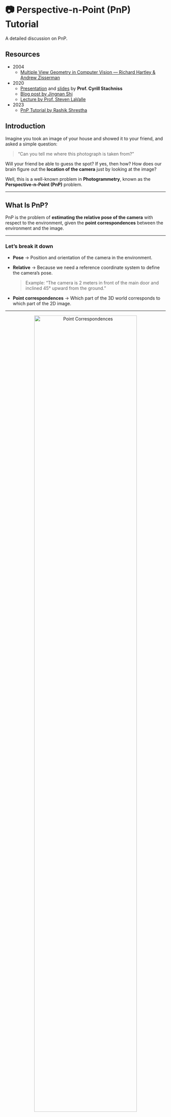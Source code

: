 # 📷 Perspective-n-Point (PnP) Tutorial

A detailed discussion on PnP.

## Resources
- 2004
  - [Multiple View Geometry in Computer Vision — Richard Hartley & Andrew Zisserman](https://www.r-5.org/files/books/computers/algo-list/image-processing/vision/Richard_Hartley_Andrew_Zisserman-Multiple_View_Geometry_in_Computer_Vision-EN.pdf)
- 2020
  - [Presentation](https://www.youtube.com/watch?v=N1aCvzFll6Q) and [slides](https://www.ipb.uni-bonn.de/html/teaching/photo12-2021/2021-pho1-23-p3p.pptx.pdf) by **Prof. Cyrill Stachniss**
  - [Blog post by Jingnan Shi](https://jingnanshi.com/blog/pnp_minimal.html)
  - [Lecture by Prof. Steven LaValle](https://www.youtube.com/watch?v=0JGC5hZYCVE)
- 2023
  - [PnP Tutorial by Rashik Shrestha](https://medium.com/@rashik.shrestha/perspective-n-point-pnp-f2c7dd4ef1ed)

## Introduction

Imagine you took an image of your house and showed it to your friend, and asked a simple question:

> “Can you tell me where this photograph is taken from?”

Will your friend be able to guess the spot?
If yes, then how?
How does our brain figure out the **location of the camera** just by looking at the image?

Well, this is a well-known problem in **Photogrammetry**, known as the **Perspective-n-Point (PnP)** problem.

---

## What Is PnP?

PnP is the problem of **estimating the relative pose of the camera** with respect to the environment,
given the **point correspondences** between the environment and the image.

---

### Let’s break it down

* **Pose** → Position and orientation of the camera in the environment.
* **Relative** → Because we need a reference coordinate system to define the camera’s pose.

  > Example: “The camera is 2 meters in front of the main door and inclined 45° upward from the ground.”
* **Point correspondences** → Which part of the 3D world corresponds to which part of the 2D image.

---

<p align="center">
  <img src="media/pnp_correspondences.png" alt="Point Correspondences" width="80%">
  <br>
  <em>Figure 1: Point correspondences between 3D environment and camera image.</em>
</p>


The figure above shows how an image of a 3D environment is captured by a camera.
Here, the 3D points **X₁, X₂, X₃** correspond to 2D image points **x₁, x₂, x₃**.

Finding these correspondences seems intuitive for humans, but it’s a **big challenge for computers**.

> 👉 *[Click here to try an interactive version of this figure](https://rashik.info.np/pnp_in_svg/)*

---

Basically, if we are given enough point correspondences, we can mathematically find the camera pose.
But how much is enough?

Math says: only **three perfect point correspondences** are enough to recover the camera pose.
Hence, **PnP → P3P** problem.

---

## Why Exactly 3 Points?

This has something to do with **Degrees of Freedom**,
which is well explained in this Video:

[![Watch the video](https://img.youtube.com/vi/0JGC5hZYCVE/maxresdefault.jpg)](https://www.youtube.com/watch?v=0JGC5hZYCVE)

---

## 🧮 Problem Formulation

Let’s discuss the case of **P3P** and properly define the problem.

**Given:**

* 3D points { X₁, X₂, X₃ }
* Their corresponding 2D image points { x₁, x₂, x₃ }
* Focal length of the camera *f*

**Find:**

* 3D translation vector of the camera (**t**)
* 3×3 rotation matrix of the camera (**R**)

> **Note:**
> We assume an *ideal pinhole camera* (no lens distortion)
> and the **principal point** is exactly at the image center.

---

## 🔢 Solution Steps

To simplify the process, let’s break it into **four main steps**:

1. Compute angles between projection rays
2. Compute lengths of projection rays
3. Identify the correct solution
4. Compute the pose
---

### 1️⃣ Compute Angles Between Projection Rays

**Given:** Image points { x₁, x₂, x₃ } and focal length *f*

**Find:** Angles between projection rays { α, β, γ }

<p align="center">
  <img src="media/pinhole_model.png" alt="Pinhole Model" width="80%">
  <br>
  <em>Figure 2: Image formation in Pin Hole camera model.</em>
</p>

Assume everything is defined in the **camera coordinate system**, with the camera at **(0, 0, 0)** facing the +Z axis.

<p align="center">
  <img src="media/image_plane_coords.png" alt="Image Plane Coords" width="80%">
  <br>
  <em>Figure 3: Coordinates in the Image Plane.</em>
</p>


Here,

$$
\vec{x}_1 = (u_1 - \tfrac{w}{2},\, v_1 - \tfrac{h}{2},\, f) - (0,0,0)
$$
$$
\therefore \vec{x}_1 = (u_1 - \tfrac{w}{2},\, v_1 - \tfrac{h}{2},\, f)
$$

Similarly, we can find $\vec{x}_2$ and $\vec{x}_3$ as well. Now, the angle between any two vectors can be calculated as:

$$
\alpha = \arccos\!\left(\frac{\vec{x}_2 \cdot \vec{x}_3}{|\vec{x}_2|\,|\vec{x}_3|}\right)
$$

$$
\beta = \arccos\!\left(\frac{\vec{x}_3 \cdot \vec{x}_1}{|\vec{x}_3|\,|\vec{x}_1|}\right)
$$

$$
\gamma = \arccos\!\left(\frac{\vec{x}_1 \cdot \vec{x}_2}{|\vec{x}_1|\,|\vec{x}_2|}\right)
$$

---

### 2️⃣ Compute Lengths of Projection Rays

**Given:** Angles { α, β, γ } and 3D points { X₁, X₂, X₃ }
**Find:** Lengths { s₁, s₂, s₃ }

<p align="center">
  <img src="media/tetrahedron_geometry.png" alt="Tetrahedron Geometry" width="80%">
  <br>
  <em>Figure 4: Tetrahedron Geometry.</em>
</p>

This step deals with the **geometry of tetrahedron X₀–X₁–X₂–X₃**.

First, find relative distances between the 3D points { a, b, c }, using simple Euclidean distance.

$$
a = \lVert \mathbf{X}_3 - \mathbf{X}_2 \rVert
$$

$$
b = \lVert \mathbf{X}_1 - \mathbf{X}_3 \rVert
$$

$$
c = \lVert \mathbf{X}_2 - \mathbf{X}_1 \rVert
$$


To find { s₁, s₂, s₃ }, apply the **Law of Cosines**.

For triangle X₀–X₁–X₂:

$$
s_1^2 + s_2^2 - 2 s_1 s_2 \cos{\gamma} = c^2
$$


Repeat the same for all three faces of the tetrahedron.

$$
\begin{aligned}
a^2 &= s_2^2 + s_3^2 - 2 s_2 s_3 \cos{\gamma} \\
b^2 &= s_3^2 + s_1^2 - 2 s_3 s_1 \cos{\alpha} \\
c^2 &= s_1^2 + s_2^2 - 2 s_1 s_2 \cos{\beta}
\end{aligned}
$$

For simplicity in calculation, we substitute $$\( u = \frac{s_2}{s_1} \)$$ and $$\( v = \frac{s_3}{s_1} \)$$.

We get,

$$
s_1^2 = \frac{c^2}{1 + u^2 - 2u \cos{\gamma}} ..............(i)
$$

$$
s_1^2 = \frac{b^2}{1 + v^2 - 2v \cos{\beta}} ..............(ii)
$$

$$
s_1^2 = \frac{a^2}{u^2 + v^2 - 2uv \cos{\alpha}} ..............(iii)
$$

From equation (i) and (ii):

$$
u^2 - \frac{c^2}{b^2} v^2 - 2u \cos{\gamma} + 2 \frac{c^2}{b^2} v \cos{\beta} + \frac{b^2 - c^2}{b^2} = 0 ..............(iv)
$$


From equation (ii) and (iii):

$$
u^2 = -\frac{b^2 - a^2}{b^2} v^2 + 2uv \cos{\alpha} - \frac{2a^2}{b^2} v \cos{\beta} + \frac{a^2}{b^2} ..............(v)
$$


Substituting the value of \( u^2 \) from equation (v) into equation (iv):

$$
u = \frac{(-1 + \frac{a^2 - c^2}{b^2})v^2 - 2\left(\frac{a^2 - c^2}{b^2}\right)v \cos{\beta} + (1 + \frac{a^2 - c^2}{b^2})}
{2(\cos{\gamma} - v \cos{\alpha})} ..............(vi)
$$


Here, we have completely isolated the term \(u\) from others which can be plugged back into equation (iv) to get:

$$
A_4 v^4 + A_3 v^3 + A_2 v^2 + A_1 v + A_0 = 0 ..............(vii)
$$

where,

$$
A_4 = \left(\frac{a^2 - c^2}{b^2} - 1 \right)^2 - \frac{4 c^2}{b^2} \cos^2{\alpha}
$$

$$
A_3 = 4 \left[\frac{a^2 - c^2}{b^2} \left( 1 - \frac{a^2 - c^2}{b^2} \right) \cos{\beta} - \left( 1 - \frac{a^2 + c^2}{b^2} \right) \cos{\alpha} \cos{\gamma} + 2 \frac{c^2}{b^2} \cos^2{\alpha} \cos{\beta}\right]
$$

$$
\begin{aligned}
A_2 = 2 \Bigg[&\left( \frac{a^2 - c^2}{b^2} \right)^2 - 1 + 2 \left( \frac{a^2 - c^2}{b^2} \right)^2 \cos^2{\beta} + 2 \left( \frac{b^2 - c^2}{b^2} \right) \cos^2{\alpha} \\ &- 4 \left( \frac{a^2 + c^2}{b^2} \right)\cos{\alpha}\cos{\beta} \cos{\gamma} + 2 \left( \frac{b^2 - a^2}{b^2} \right) \cos^2{\gamma}\Bigg]
\end{aligned}
$$

$$
A_1 = 4 \left[-\left( \frac{a^2 - c^2}{b^2} \right)\left( 1 + \frac{a^2 - c^2}{b^2} \right) \cos{\beta}+ \frac{2 a^2}{b^2} \cos^2{\gamma} \cos^2{\beta}- \left( 1 - \frac{a^2 + c^2}{b^2} \right)\cos{\alpha} \cos{\gamma}\right]
$$

$$
A_0 = \left( 1 + \frac{a^2 - c^2}{b^2} \right)^2- \frac{4 a^2}{b^2} \cos^2{\gamma}
$$


Equation (vii) yields a **fourth-degree polynomial**. Solving it gives **four possible values** for *v* which can be substituted into equation (vi) to obtain *u*.

Hence, we get **four sets of (u,v)** values only one of which is correct.

---

### 3️⃣ Identify the Correct Solution

<p align="center">
  <img src="media/four_possible_solutions.png" alt="Four Possible Solutions" width="80%">
  <br>
  <em>Figure 5: Four Possible Solutions.</em>
</p>

Geometrically, it’s possible to get **four different sets** of { s₁, s₂, s₃ } for the same angles { α, β, γ } and relative distances { a, b, c }.

**Methods to choose the correct solution:**

1. Use additional sensors like **GPS** or **IMU** to get an initial pose estimate and select the solution nearest to it.
2. Use **more correspondence points** — e.g., add a fourth pair (X₄, x₄).

   * Compute four camera poses using Step 4 below and check which aligns best with X₄.
   * Alternatively, solve for { s₁, s₂, s₄ }, { s₂, s₃, s₄ }, { s₁, s₃, s₄ } and find the set consistent with previous { s₁, s₂, s₃ } values.

---

### 4️⃣ Compute Pose

**Given:** Complete tetrahedron geometry
**Find:** Camera pose — rotation matrix R<sub>c</sub> and translation vector t<sub>c</sub>

We already have { X₁, X₂, X₃ } in both **camera** and **world** coordinate systems. Now we need a **transformation from camera → world coordinates**,
which lets us transform the camera position to obtain the final **camera pose**.

This is a classic **3D registration** (or point-cloud alignment) problem, also known as *scan matching*.

> The author will cover this topic in a future post.
> You can check related works referenced in the article for more ideas.

---

## 💭 Final Thoughts

This post explains one of the earliest variants of the **PnP algorithms**, originally proposed by **Grunert in 1841**.

Centuries later, we have much faster and more robust solutions (e.g., OpenCV’s `solvePnP`, PyPose implementations). Still, understanding the **original geometric formulation**
helps you apply and debug modern methods more effectively

